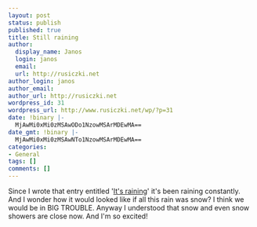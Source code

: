 ```yaml
---
layout: post
status: publish
published: true
title: Still raining
author:
  display_name: Janos
  login: janos
  email: 
  url: http://rusiczki.net
author_login: janos
author_email: 
author_url: http://rusiczki.net
wordpress_id: 31
wordpress_url: http://www.rusiczki.net/wp/?p=31
date: !binary |-
  MjAwMi0xMi0zMSAwODo1NzowMSArMDEwMA==
date_gmt: !binary |-
  MjAwMi0xMi0zMSAwNTo1NzowMSArMDEwMA==
categories:
- General
tags: []
comments: []
---
```

<p>Since I wrote that entry entitled '<a href="http://www.rusiczki.net/blog/archives/2002/12/28/its_raining">It's raining</a>' it's been raining constantly. And I wonder how it would looked like if all this rain was snow? I think we would be in BIG TROUBLE. Anyway I understood that snow and even snow showers are close now. And I'm so excited!</p>
